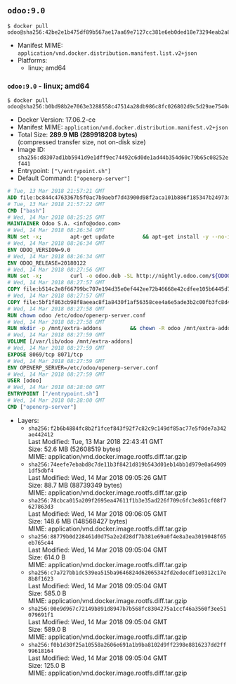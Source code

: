 ## `odoo:9.0`

```console
$ docker pull odoo@sha256:42be2e1b475df89b567ae17aa69e7127cc381e6eb0ded18e73294eab2a898478
```

-	Manifest MIME: `application/vnd.docker.distribution.manifest.list.v2+json`
-	Platforms:
	-	linux; amd64

### `odoo:9.0` - linux; amd64

```console
$ docker pull odoo@sha256:b0bd98b2e7063e3288558c47514a28db986c8fc026802d9c5d29ae7540c4575c
```

-	Docker Version: 17.06.2-ce
-	Manifest MIME: `application/vnd.docker.distribution.manifest.v2+json`
-	Total Size: **289.9 MB (289918208 bytes)**  
	(compressed transfer size, not on-disk size)
-	Image ID: `sha256:d8307ad1bb5941d9e1dff9ec74492c6d0de1ad44b354d60c79b65c08252ef441`
-	Entrypoint: `["\/entrypoint.sh"]`
-	Default Command: `["openerp-server"]`

```dockerfile
# Tue, 13 Mar 2018 21:57:21 GMT
ADD file:bc844c4763367b5f0ac7b9aebf7d43900d98f2aca101b886f185347b24973dbe in / 
# Tue, 13 Mar 2018 21:57:22 GMT
CMD ["bash"]
# Wed, 14 Mar 2018 08:25:25 GMT
MAINTAINER Odoo S.A. <info@odoo.com>
# Wed, 14 Mar 2018 08:26:34 GMT
RUN set -x;         apt-get update         && apt-get install -y --no-install-recommends             ca-certificates             curl             node-less             python-gevent             python-pip             python-renderpm             python-support             python-watchdog         && curl -o wkhtmltox.deb -SL http://nightly.odoo.com/extra/wkhtmltox-0.12.1.2_linux-jessie-amd64.deb         && echo '40e8b906de658a2221b15e4e8cd82565a47d7ee8 wkhtmltox.deb' | sha1sum -c -         && dpkg --force-depends -i wkhtmltox.deb         && apt-get -y install -f --no-install-recommends         && apt-get purge -y --auto-remove -o APT::AutoRemove::RecommendsImportant=false -o APT::AutoRemove::SuggestsImportant=false npm         && rm -rf /var/lib/apt/lists/* wkhtmltox.deb         && pip install psycogreen==1.0
# Wed, 14 Mar 2018 08:26:34 GMT
ENV ODOO_VERSION=9.0
# Wed, 14 Mar 2018 08:26:34 GMT
ENV ODOO_RELEASE=20180122
# Wed, 14 Mar 2018 08:27:56 GMT
RUN set -x;         curl -o odoo.deb -SL http://nightly.odoo.com/${ODOO_VERSION}/nightly/deb/odoo_${ODOO_VERSION}c.${ODOO_RELEASE}_all.deb         && echo 'a623d188d48f08ce8bb8898355eccc5e5e7e5b04 odoo.deb' | sha1sum -c -         && dpkg --force-depends -i odoo.deb         && apt-get update         && apt-get -y install -f --no-install-recommends         && rm -rf /var/lib/apt/lists/* odoo.deb
# Wed, 14 Mar 2018 08:27:57 GMT
COPY file:b514c2e8f66799bc707e194d35e0ef442ee72b46668e42cdfee105b6445d7eb0 in / 
# Wed, 14 Mar 2018 08:27:57 GMT
COPY file:5bf1f863cb98f8aeeac8f1a8430f1af56358cee4a6e5ade3b2c00fb3fc8d4162 in /etc/odoo/ 
# Wed, 14 Mar 2018 08:27:58 GMT
RUN chown odoo /etc/odoo/openerp-server.conf
# Wed, 14 Mar 2018 08:27:58 GMT
RUN mkdir -p /mnt/extra-addons         && chown -R odoo /mnt/extra-addons
# Wed, 14 Mar 2018 08:27:59 GMT
VOLUME [/var/lib/odoo /mnt/extra-addons]
# Wed, 14 Mar 2018 08:27:59 GMT
EXPOSE 8069/tcp 8071/tcp
# Wed, 14 Mar 2018 08:27:59 GMT
ENV OPENERP_SERVER=/etc/odoo/openerp-server.conf
# Wed, 14 Mar 2018 08:27:59 GMT
USER [odoo]
# Wed, 14 Mar 2018 08:28:00 GMT
ENTRYPOINT ["/entrypoint.sh"]
# Wed, 14 Mar 2018 08:28:00 GMT
CMD ["openerp-server"]
```

-	Layers:
	-	`sha256:f2b6b4884fc8b2f1fcef843f92f7c82c9c149df85ac77e5f0de7a342ae442412`  
		Last Modified: Tue, 13 Mar 2018 22:43:41 GMT  
		Size: 52.6 MB (52608519 bytes)  
		MIME: application/vnd.docker.image.rootfs.diff.tar.gzip
	-	`sha256:74eefe7ebabd8c7de11b3f8421d819b543d01eb14bb1d979e0a649091df5dbf4`  
		Last Modified: Wed, 14 Mar 2018 09:05:26 GMT  
		Size: 88.7 MB (88739349 bytes)  
		MIME: application/vnd.docker.image.rootfs.diff.tar.gzip
	-	`sha256:78cbca015a209f2695ea47611f1b3e35ad226f709c6fc3e861cf08f7627863d3`  
		Last Modified: Wed, 14 Mar 2018 09:06:05 GMT  
		Size: 148.6 MB (148568427 bytes)  
		MIME: application/vnd.docker.image.rootfs.diff.tar.gzip
	-	`sha256:88779b0d228461d0d75a2e2d28df7b381e69a0f4e8a3ea3019048f65eb765c44`  
		Last Modified: Wed, 14 Mar 2018 09:05:04 GMT  
		Size: 614.0 B  
		MIME: application/vnd.docker.image.rootfs.diff.tar.gzip
	-	`sha256:c7a727bb1dc539ea515ba9646824d62065342fd2edecdf1e0312c17e8b8f1623`  
		Last Modified: Wed, 14 Mar 2018 09:05:04 GMT  
		Size: 585.0 B  
		MIME: application/vnd.docker.image.rootfs.diff.tar.gzip
	-	`sha256:00e9d967c72149b891d8947b7b568fc8304275a1ccf46a3560f3ee51079691f1`  
		Last Modified: Wed, 14 Mar 2018 09:05:04 GMT  
		Size: 589.0 B  
		MIME: application/vnd.docker.image.rootfs.diff.tar.gzip
	-	`sha256:f0b1d30f25a10558a2606e691a1b9ba8102d9ff2398e8816237dd2ff99618164`  
		Last Modified: Wed, 14 Mar 2018 09:05:04 GMT  
		Size: 125.0 B  
		MIME: application/vnd.docker.image.rootfs.diff.tar.gzip
